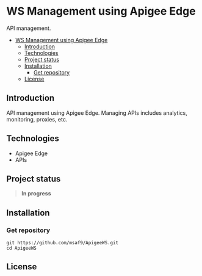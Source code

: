 # WS Management using Apigee Edge
API management.

- [WS Management using Apigee Edge](#ws-management-using-apigee-edge)
  - [Introduction](#introduction)
  - [Technologies](#technologies)
  - [Project status](#project-status)
  - [Installation](#installation)
    - [Get repository](#get-repository)
  - [License](#license)

## Introduction
API management using Apigee Edge. Managing APIs includes analytics, monitoring, proxies, etc.

## Technologies
- Apigee Edge
- APIs

## Project status
> **In progress**

## Installation
### Get repository
```git
git https://github.com/msaf9/ApigeeWS.git
cd ApigeeWS
```

## License
